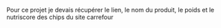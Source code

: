 Pour ce projet je devais récupérer le lien, le nom du produit, le poids et le nutriscore des chips du site carrefour
